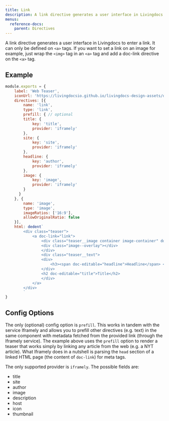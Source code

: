 ```yaml
---
title: Link
description: A link directive generates a user interface in Livingdocs to enter a link.
menus:
  reference-docs:
    parent: Directives
---
```


A link directive generates a user interface in Livingdocs to enter a link. It can only be defined on `<a>` tags.
If you want to set a link on an image for example, just wrap the `<img>` tag in an `<a>` tag and add a doc-link directive on the `<a>` tag.

## Example

```js
module.exports = {
    label: 'Web Teaser',
    iconUrl: 'https://livingdocsio.github.io/livingdocs-design-assets/docs/icons/component-icons/icon_component_teaser_with_image.svg',
    directives: [{
        name: 'link',
        type: 'link',
        prefill: { // optional
        title: {
            key: 'title',
            provider: 'iframely'
        },
        site: {
            key: 'site',
            provider: 'iframely'
        },
        headline: {
            key: 'author',
            provider: 'iframely'
        },
        image: {
            key: 'image',
            provider: 'iframely'
        }
      }
    }, {
        name: 'image',
        type: 'image',
        imageRatios: ['16:9'],
        allowOriginalRatio: false
    }],
    html: dedent`
        <div class="teaser">
            <a doc-link="link">
                <div class="teaser__image container image-container" doc-image="image">
                <div class="image--overlay"></div>
                </div>
                <div class="teaser__text">
                <div>
                    <h3><span doc-editable="headline">Headline</span> <span class="source" doc-editable="site">Source</span></h3>
                </div>
                <h2 doc-editable="title">Title</h2>
                </div>
            </a>
        </div>
        `
}
```


## Config Options

The only (optional) config option is `prefill`. This works in tandem with the service Iframely and allows you to prefill other directives (e.g. text) in the same component with metadata fetched from the provided link (through the Iframely service). The example above uses the `prefill` option to render a teaser that works simply by linking any article from the web (e.g. a NYT article).
What Iframely does in a nutshell is parsing the `head` section of a linked HTML page (the content of `doc-link`) for meta tags.

The only supported provider is `iframely`.
The possible fields are:
- title
- site
- author
- image
- description
- host
- icon
- thumbnail
